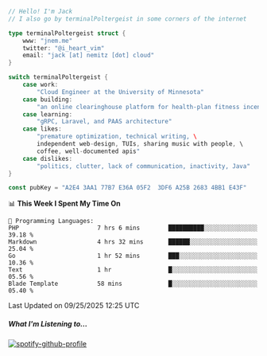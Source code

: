 ```go
// Hello! I'm Jack
// I also go by terminalPoltergeist in some corners of the internet

type terminalPoltergeist struct {
    www: "jnem.me"
    twitter: "@i_heart_vim"
    email: "jack [at] nemitz [dot] cloud"
}

switch terminalPoltergeist {
    case work:
        "Cloud Engineer at the University of Minnesota"
    case building:
        "an online clearinghouse platform for health-plan fitness incentive programs"
    case learning:
        "gRPC, Laravel, and PAAS architecture"
    case likes:
        "premature optimization, technical writing, \
        independent web-design, TUIs, sharing music with people, \
        coffee, well-documented apis"
    case dislikes:
        "politics, clutter, lack of communication, inactivity, Java"
}

const pubKey = "A2E4 3AA1 77B7 E36A 05F2  3DF6 A25B 2683 4BB1 E43F"
```

<!--START_SECTION:waka-->
📊 **This Week I Spent My Time On** 

```text
💬 Programming Languages: 
PHP                      7 hrs 6 mins        ██████████░░░░░░░░░░░░░░░   39.18 % 
Markdown                 4 hrs 32 mins       ██████░░░░░░░░░░░░░░░░░░░   25.04 % 
Go                       1 hr 52 mins        ███░░░░░░░░░░░░░░░░░░░░░░   10.36 % 
Text                     1 hr                █░░░░░░░░░░░░░░░░░░░░░░░░   05.56 % 
Blade Template           58 mins             █░░░░░░░░░░░░░░░░░░░░░░░░   05.40 % 
```


 Last Updated on 09/25/2025 12:25 UTC
<!--END_SECTION:waka-->

##### What I'm Listening to...

[![spotify-github-profile](https://jnem.me/listening-item?maxAge=2592000)](https://jnem.me/listening)
